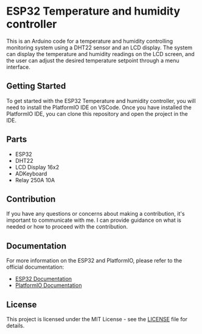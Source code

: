 # ESP32 Temperature and humidity controller

This is an Arduino code for a temperature and humidity controlling monitoring system using a DHT22 sensor and an LCD display.
The system can display the temperature and humidity readings on the LCD screen,
and the user can adjust the desired temperature setpoint through a menu interface.

## Getting Started

To get started with the ESP32 Temperature and humidity controller, you will need to install the PlatformIO IDE on VSCode.
Once you have installed the PlatformIO IDE, you can clone this repository and open the project in the IDE.

## Parts

- ESP32
- DHT22
- LCD Display 16x2
- ADKeyboard
- Relay 250A 10A

## Contribution

If you have any questions or concerns about making a contribution, it's important to communicate with me.
I can provide guidance on what is needed or how to proceed with the contribution.

## Documentation

For more information on the ESP32 and PlatformIO, please refer to the official documentation:

- [ESP32 Documentation](https://docs.espressif.com/projects/esp-idf/en/latest/get-started/index.html)
- [PlatformIO Documentation](https://docs.platformio.org/en/latest/)

## License

This project is licensed under the MIT License - see the [LICENSE](LICENSE) file for details.
